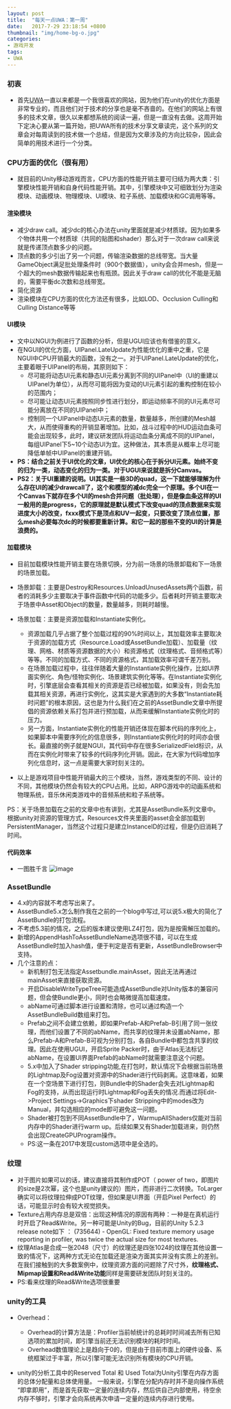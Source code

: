 ```yaml
---
layout: post
title:  "每天一点UWA：第一周"
date:   2017-7-29 23:18:54 +0800
thumbnail: "img/home-bg-o.jpg"
categories: 
- 游戏开发
tags:
- UWA
---
```



### 初衷
- 首先[UWA](https://www.uwa4d.com)一直以来都是一个我很喜欢的网站，因为他们在unity的优化方面是非常专业的，而且他们对于技术的分享也是毫不吝啬的。在他们的网站上有很多的技术文章，很久以来都想系统的阅读一遍，但是一直没有去做。这周开始下定决心要从第一篇开始，把UWA所有的技术分享文章读完，这个系列的文章会对每周读到的技术做一个总结，但是因为文章涉及的方向比较杂，因此会简单的用技术进行一个分类。

### CPU方面的优化（很有用）
- 就目前的Unity移动游戏而言，CPU方面的性能开销主要可归结为两大类：引擎模块性能开销和自身代码性能开销。其中，引擎模块中又可细致划分为渲染模块、动画模块、物理模块、UI模块、粒子系统、加载模块和GC调用等等。

<!--more-->

#### 渲染模块
- 减少draw call。减少dc的核心办法在unity里面就是减少材质球。因为如果多个物体共用一个材质球（共同的贴图和shader）那么对于一次draw call来说就是传递顶点数多少的问题。
- 顶点数的多少引出了另一个问题，传输渲染数据的总线带宽。当大量GameObject满足批处理条件时（900个数据值），unity会合并mesh，但是一个超大的mesh数据传输起来也有瓶颈。因此关于draw call的优化不能是无脑的，需要平衡dc次数和总线带宽。
- 简化资源
- 渲染模块在CPU方面的优化方法还有很多，比如LOD、Occlusion Culling和Culling Distance等等

#### UI模块
- 文中以NGUI为例进行了函数的分析，但是UGUI应该也有借鉴的意义。
- 在NGUI的优化方面，UIPanel.LateUpdate为性能优化的重中之重，它是NGUI中CPU开销最大的函数，没有之一。对于UIPanel.LateUpdate的优化，主要着眼于UIPanel的布局，其原则如下：
    - 尽可能将动态UI元素和静态UI元素分离到不同的UIPanel中（UI的重建以UIPanel为单位），从而尽可能将因为变动的UI元素引起的重构控制在较小的范围内；
    - 尽可能让动态UI元素按照同步性进行划分，即运动频率不同的UI元素尽可能分离放在不同的UIPanel中；
    - 控制同一个UIPanel中动态UI元素的数量，数量越多，所创建的Mesh越大，从而使得重构的开销显著增加。比如，战斗过程中的HUD运动血条可能会出现较多，此时，建议研发团队将运动血条分离成不同的UIPanel，每组UIPanel下5~10个动态UI为宜。这种做法，其本质是从概率上尽可能降低单帧中UIPanel的重建开销。
- **PS：结合之前关于UI优化的文章，UI优化的核心在于拆分UI元素。始终不变的归为一类，动态变化的归为一类。对于UGUI来说就是拆分Canvas。**
- **PS2：关于UI重建的说明。UI其实是一些3D的quad，这一下就能够理解为什么存在UI的减少drawcall了，这个和模型的减dc完全一个原理。多个UI在一个Canvas下就存在多个UI的mesh合并问题（批处理），但是像血条这样的UI一般用的是progress，它的原理就是默认模式下改变quad的顶点数据来实现进度大小的改变，fxxx模式下是顶点和UV一起变，只要改变了顶点位置，那么mesh必要每次dc的时候都要重新计算。和它一起的那些不变的UI的计算是浪费的。**

#### 加载模块
- 目前加载模块性能开销主要在场景切换，分为前一场景的场景卸载和下一场景的场景加载。
- 场景卸载：主要是Destroy和Resources.UnloadUnusedAssets两个函数，前者的消耗多少主要取决于事件函数中代码的功能多少。后者耗时开销主要取决于场景中Asset和Object的数量，数量越多，则耗时越慢。

- 场景加载：主要是资源加载和Instantiate实例化。
    - 资源加载几乎占据了整个加载过程的90%时间以上，其加载效率主要取决于资源的加载方式（Resource.Load或AssetBundle加载）、加载量（纹理、网格、材质等资源数据的大小）和资源格式（纹理格式、音频格式等）等等。不同的加载方式、不同的资源格式，其加载效率可谓千差万别。
    - 在场景加载过程中，往往伴随着大量的Instantiate实例化操作，比如UI界面实例化、角色/怪物实例化、场景建筑实例化等等。在Instantiate实例化时，引擎底层会查看其相关的资源是否已经被加载，如果没有，则会先加载其相关资源，再进行实例化，这其实是大家遇到的大多数“Instantiate耗时问题”的根本原因，这也是为什么我们在之前的AssetBundle文章中所提倡的资源依赖关系打包并进行预加载，从而来缓解Instantiate实例化时的压力。
    - 另一方面，Instantiate实例化的性能开销还体现在脚本代码的序列化上，如果脚本中需要序列化的信息很多，则Instantiate实例化时的时间亦会很长。最直接的例子就是NGUI，其代码中存在很多SerializedField标识，从而在实例化时带来了较多的代码序列化开销。因此，在大家为代码增加序列化信息时，这一点是需要大家时刻关注的。

- 以上是游戏项目中性能开销最大的三个模块，当然，游戏类型的不同、设计的不同，其他模块仍然会有较大的CPU占用。比如，ARPG游戏中的动画系统和物理系统，音乐休闲类游戏中的音频系统和粒子系统等。

PS：关于场景加载在之前的文章中也有讲到，尤其是AssetBundle系列文章中。根据unity对资源的管理方式，Resources文件夹里面的asset会全部加载到PersistentManager，当然这个过程只是建立InstanceID的过程，但是仍旧消耗了时间。

#### 代码效率

- 一图胜千言
![image](http://uwa-ducument-img.oss-cn-beijing.aliyuncs.com/Blog%2Foptimzation_cpu%2FDoc1_09.jpg)



### AssetBundle

- 4.x的内容就不考虑写出来了。
- AssetBundle5.x怎么制作我在之前的一个blog中写过,可以说5.x极大的简化了AssetBundle的打包流程。
- 不考虑5.3前的情况，之后的版本建议使用LZ4打包，因为是按需解压加载的。
- 新增的AppendHashToAssetBundleName选项很不错，可以在生成AssetBundle时加入hash值，便于判定是否有更新，AssetBundleBrowser中支持。
- 几个注意的点：
  - 新机制打包无法指定Assetbundle.mainAsset，因此无法再通过mainAsset来直接获取资源。
  - 开启DisableWriteTypeTree可能造成AssetBundle对Unity版本的兼容问题，但会使Bundle更小，同时也会略微提高加载速度。
  - abName可通过脚本进行设置和清除，也可以通过构造一个AssetBundleBuild数组来打包。
  - Prefab之间不会建立依赖，即如果Prefab-A和Prefab-B引用了同一张纹理，而他们设置了不同的abName，而共享的纹理并未设置abName，那么Prefab-A和Prefab-B可视为分别打包，各自Bundle中都包含共享的纹理。因此在使用UGUI，开启Sprite Packer时，由于Atlas无法标记abName，在设置UI界面Prefab的abName时就需要注意这个问题。
  - 5.x中加入了Shader stripping功能,在打包时，默认情况下会根据当前场景的Lightmap及Fog设置对资源中的Shader进行代码剥离。这意味着，如果在一个空场景下进行打包，则Bundle中的Shader会失去对Lightmap和Fog的支持，从而出现运行时Lightmap和Fog丢失的情况.而通过将Edit->Project Settings->Graphics下shader Stripping中的modes改为Manual，并勾选相应的mode即可避免这一问题。
  - Shader被打包到不同AssetBundle中了，WarmupAllShaders仅能对当前内存中的Shader进行warm up。后续如果又有Shader加载进来，则仍然会出现CreateGPUProgram操作。
   - PS:这一条在2017中发现custom选项中是全选的。
 
### 纹理
 - 对于图片如果可以的话，建议直接将其制作成POT（ power of two，即图片的size是2次幂，这个也是unity建议的）图片，而非进行二次转换。ToLarger确实可以将纹理拉伸成POT纹理，但如果是UI界面（开启Pixel Perfect）的话，可能显示时会有较大视觉损失。
- Texture占用内存总是双倍：出现这种情况的原因有两种：一种是在真机运行时开启了Read&Write。另一种可能是Unity的Bug，目前的Unity 5.2.3 release note如下 ：
(735644) - OpenGL: Fixed texture memory usage reporting in profiler, was twice the actual size for most textures.
- 纹理Atlas是合成一张2048（尺寸）的纹理还是四张1024的纹理在其他设置一致的情况下，这两种方式无论在加载还是渲染方面其实并没有实质上的差别。在我们接触到的大多数案例中，纹理资源方面的问题除了尺寸外，**纹理格式、Mipmap设置和Read&Write功能**同样是需要研发团队时刻关注的。
- PS:看来纹理的Read&Write选项很重要

### unity的工具
- Overhead：
    - Overhead的计算方法是：Profiler当前帧统计的总耗时时间减去所有已知选项的累加时间，即引擎当前还无法识别模块的耗时时间。
    - Overhead数值理论上是趋向于0的，但是由于目前市面上的硬件设备、系统框架过于丰富，所以引擎可能无法识别所有模块的CPU开销。
    
- unity的分析工具中的Reserved Total 和 Used Total为Unity引擎在内存方面的总体分配量和总体使用量。 一般来说，引擎在分配内存时并不是向操作系统 “即拿即用”，而是首先获取一定量的连续内存，然后供自己内部使用，待空余内存不够时，引擎才会向系统再次申请一定量的连续内存进行使用。




